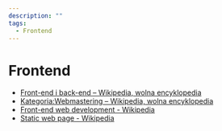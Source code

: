 ```yaml
---
description: ""
tags:
  - Frontend
---
```


# Frontend

- [Front-end i back-end – Wikipedia, wolna encyklopedia](https://pl.wikipedia.org/wiki/Front-end_i_back-end)
- [Kategoria:Webmastering – Wikipedia, wolna encyklopedia](https://pl.wikipedia.org/wiki/Kategoria:Webmastering)
- [Front-end web development - Wikipedia](https://en.wikipedia.org/wiki/Front-end_web_development)
- [Static web page - Wikipedia](https://en.wikipedia.org/wiki/Static_web_page)
